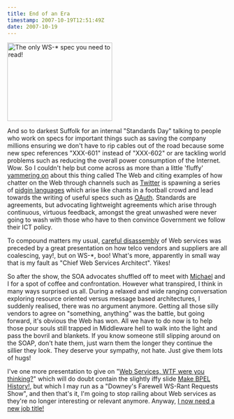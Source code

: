 ```yaml
---
title: End of an Era
timestamp: 2007-10-19T12:51:49Z
date: 2007-10-19
---
```


<a href="http://www.flickr.com/photos/psd/1371292962/" title="Photo Sharing"><img src="http://farm2.static.flickr.com/1329/1371292962_c5f7b0bb78_m.jpg" width="240" height="180" alt="The only WS-* spec you need to read!" /></a>
<p>And so to darkest Suffolk for an internal "Standards Day" talking to people who work on specs for important things such as saving the company millions ensuring we don't have to rip cables out of the road because some new spec references "XXX-601" instead of "XXX-602" or are tackling world problems such as reducing the overall power consumption of the Internet. Wow. So I couldn't help but come across as more than a little 'fluffy' <a href="http://whatfettle.com/2007/10/Standards%20Day.pdf">yammering on</a> about this thing called The Web and citing examples of how chatter on the Web through channels such as <a href="http://twitter.com">Twitter</a> is spawning a series of <a href="http://microformats.org/wiki/picoformats">pidgin languages</a> which arise like chants in a football crowd and lead towards the writing of useful specs such as <a href="http://oauth.net/">OAuth</a>. Standards are agreements, but advocating lightweight agreements which arise through continuous, virtuous feedback, amongst the great unwashed were never going to wash with those who have to then convince Government we follow their ICT policy.</p>
<p>To compound matters my usual, <a href="http://www.w3.org/2007/01/wos-papers/bt">careful disassembly</a> of Web services was preceded by a great presentation on how telco vendors and suppliers are all coalescing, yay!, but on WS-*, boo! What's more, apparently in small way that is my fault as "Chief Web Services Architect". Yikes!</p> 
<p>So after the show, the SOA advocates shuffled off to meet with <a href="http://softwareas.com/">Michael</a> and I for a spot of coffee and confrontation. However what transpired, I think in many ways surprised us all. During a relaxed and wide ranging conversation exploring resource oriented versus message based architectures, I suddenly realised, there was no argument anymore. Getting all those silly vendors to agree on "something, anything" was the battle, but going forward, it's obvious the Web has won. All we have to do now is to help those pour souls still trapped in Middleware hell to walk into the light and pass the bovril and blankets. If you know someone still slipping around on the SOAP, don't hate them, just warn them the longer they continue the sillier they look. They deserve your sympathy, not hate. Just give them lots of hugs!</p>
<p>I've one more presentation to give on "<a href="http://www.flickr.com/photos/psd/1371292962/in/set-72157602131510927/">Web Services, WTF were you thinking?</a>" which will do doubt contain the slightly iffy slide <a href="http://www.flickr.com/photos/psd/1428532380/">Make BPEL History!</a>, but which I may run as a "Downey's Farewell WS-Rant Requests Show", and then that's it, I'm going to stop railing about Web services as they're no longer interesting or relevant anymore. Anyway, <a href="http://twitter.com/psd/statuses/347151072">I now need a new job title!</a></p>  
